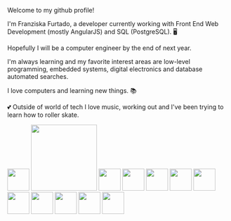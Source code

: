 Welcome to my github profile!


I'm Franziska Furtado, a developer currently working with Front End Web Development (mostly AngularJS) and SQL (PostgreSQL). :desktop_computer:

Hopefully I will be a computer engineer by the end of next year. 

I'm always learning and my favorite interest areas are low-level programming, embedded systems, digital electronics and database automated searches.

I love computers and learning new things. :books:

:two_hearts: Outside of world of tech I love music, working out and I've been trying to learn how to roller skate.

<com-line>
<img width="50" src="https://cdn.jsdelivr.net/gh/devicons/devicon@latest/icons/angularjs/angularjs-original.svg" />
<img width="150" src="https://cdn.jsdelivr.net/gh/devicons/devicon@latest/icons/angularjs/angularjs-original-wordmark.svg" />
<img width="50" src="https://cdn.jsdelivr.net/gh/devicons/devicon@latest/icons/postgresql/postgresql-original-wordmark.svg" />
<img width="50" src="https://cdn.jsdelivr.net/gh/devicons/devicon@latest/icons/javascript/javascript-original.svg" />
<img width="50" src="https://cdn.jsdelivr.net/gh/devicons/devicon@latest/icons/typescript/typescript-original.svg" />
<img width="50" src="https://cdn.jsdelivr.net/gh/devicons/devicon@latest/icons/python/python-original.svg" />
<img width="50" src="https://cdn.jsdelivr.net/gh/devicons/devicon@latest/icons/html5/html5-original.svg" />
<img width="50" src="https://cdn.jsdelivr.net/gh/devicons/devicon@latest/icons/mysql/mysql-original.svg" />
<img width="50" src="https://cdn.jsdelivr.net/gh/devicons/devicon@latest/icons/vscode/vscode-original.svg" />         
<img width="50" src="https://cdn.jsdelivr.net/gh/devicons/devicon@latest/icons/tortoisegit/tortoisegit-original.svg" />
<img width="50" src="https://cdn.jsdelivr.net/gh/devicons/devicon@latest/icons/nodejs/nodejs-original.svg" />
<img width="50" src="https://cdn.jsdelivr.net/gh/devicons/devicon@latest/icons/c/c-original.svg" />
</com-line>
          
          
          
          
          
          


          

